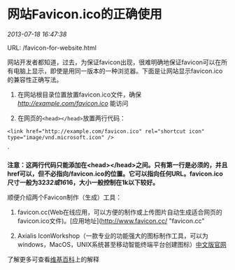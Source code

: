 # 网站Favicon.ico的正确使用
*2013-07-18 16:47:38*

URL: /favicon-for-website.html

网站开发者都知道，过去，为保证favicon出现，很难明确地保证favicon可以在所有电脑上显示，即使是用同一版本的一种浏览器。下面是让网站显示favicon.ico的兼容性正确写法。

1.  在网站根目录位置放置favicon.ico文件，确保 _http://example.com/favicon.ico_ 能访问

2.  在网页的`<head></head>`放置两行代码：

`<link href="http://example.com/favicon.ico" rel="shortcut icon" type="image/vnd.microsoft.icon" />`
<link href="http://example.com/favicon.ico" rel="icon" type="image/vnd.microsoft.icon" />`


**注意：这两行代码只能添加在&lt;head&gt;&lt;/head&gt;之间。只有第一行是必须的，并且href可以，但不必指向/favicon.ico的位置。它可以指向任何URL。favicon.ico尺寸一般为32*32或16*16，大小一般控制在1k以下较好。**

顺便介绍两个Favicon制作（生成）工具：

1.  favicon.cc(Web在线应用，可以方便的制作或上传图片自动生成适合网页的favicon.ico文件)。[应用地址](http://www.favicon.cc/ "favicon.cc"

2.  Axialis IconWorkshop（一款专业的功能强大的图标制作工具，可以为windows，MacOS，UNIX系统甚至移动智能终端平台创建图标）[中文版官网](http://www.iconworkshop.cn/ "Axialis IconWorkshop")

了解更多可查看[维基百科](http://zh.wikipedia.org/wiki/Favicon "Favicon-维基百科，自由的百科全书")上的解释